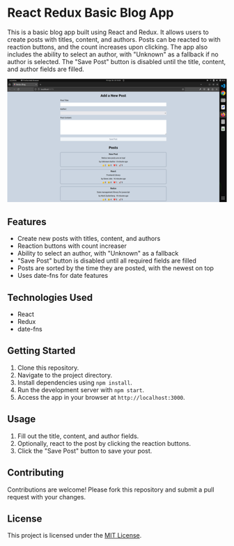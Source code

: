 # React Redux Basic Blog App

This is a basic blog app built using React and Redux. It allows users to create posts with titles, content, and authors. Posts can be reacted to with reaction buttons, and the count increases upon clicking. The app also includes the ability to select an author, with "Unknown" as a fallback if no author is selected. The "Save Post" button is disabled until the title, content, and author fields are filled.

![Blog App Preview](https://github.com/nishanthan-k/react-redux-blog/blob/main/public/screenshots/blog-preview.png "Blog App Preview")

## Features

- Create new posts with titles, content, and authors
- Reaction buttons with count increaser
- Ability to select an author, with "Unknown" as a fallback
- "Save Post" button is disabled until all required fields are filled
- Posts are sorted by the time they are posted, with the newest on top
- Uses date-fns for date features

## Technologies Used

- React
- Redux
- date-fns

## Getting Started

1. Clone this repository.
2. Navigate to the project directory.
3. Install dependencies using `npm install`.
4. Run the development server with `npm start`.
5. Access the app in your browser at `http://localhost:3000`.

## Usage

1. Fill out the title, content, and author fields.
2. Optionally, react to the post by clicking the reaction buttons.
3. Click the "Save Post" button to save your post.

## Contributing

Contributions are welcome! Please fork this repository and submit a pull request with your changes.

## License

This project is licensed under the [MIT License](LICENSE).

